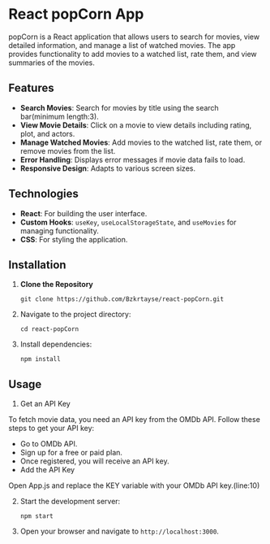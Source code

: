# React popCorn App

popCorn is a React application that allows users to search for movies,
view detailed information, and manage a list of watched movies.
The app provides functionality to add movies to a watched list, rate them,
and view summaries of the movies.

## Features

- **Search Movies**: Search for movies by title using the search bar(minimum length:3).
- **View Movie Details**: Click on a movie to view details including rating, plot, and actors.
- **Manage Watched Movies**: Add movies to the watched list, rate them, or remove movies from the list.
- **Error Handling**: Displays error messages if movie data fails to load.
- **Responsive Design**: Adapts to various screen sizes.

## Technologies

- **React**: For building the user interface.
- **Custom Hooks**: `useKey`, `useLocalStorageState`, and `useMovies` for managing functionality.
- **CSS**: For styling the application.

## Installation

1. **Clone the Repository**

   `git clone https://github.com/Bzkrtayse/react-popCorn.git`

2. Navigate to the project directory:

   `cd react-popCorn`

3. Install dependencies:

   `npm install`

## Usage

1. Get an API Key

To fetch movie data, you need an API key from the OMDb API. Follow these steps to get your API key:

- Go to OMDb API.
- Sign up for a free or paid plan.
- Once registered, you will receive an API key.
- Add the API Key

Open App.js and replace the KEY variable with your OMDb API key.(line:10)

2. Start the development server:

   `npm start`

3. Open your browser and navigate to `http://localhost:3000`.
